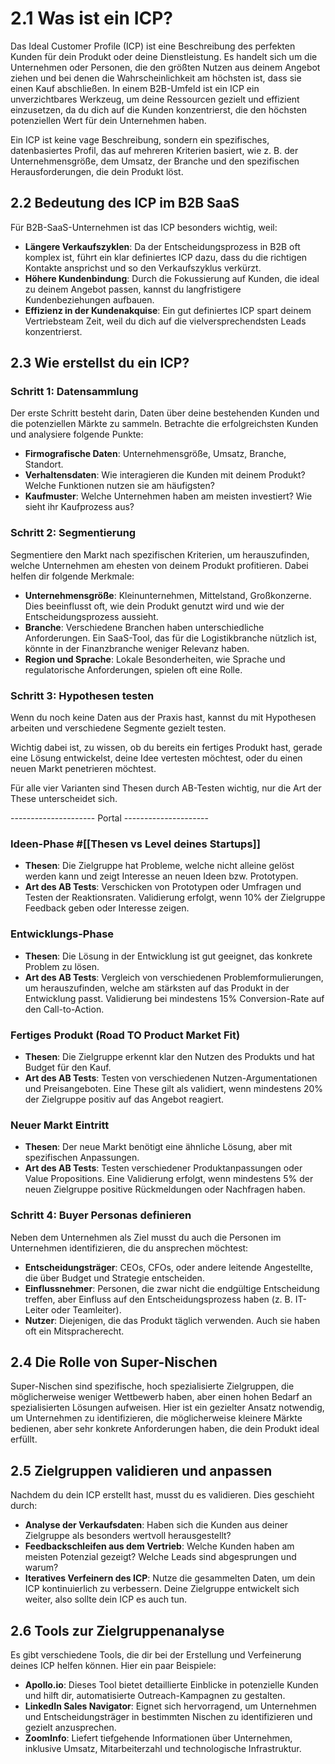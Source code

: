 # 2.1 Was ist ein ICP?

Das Ideal Customer Profile (ICP) ist eine Beschreibung des perfekten Kunden für dein Produkt oder deine Dienstleistung. Es handelt sich um die Unternehmen oder Personen, die den größten Nutzen aus deinem Angebot ziehen und bei denen die Wahrscheinlichkeit am höchsten ist, dass sie einen Kauf abschließen. In einem B2B-Umfeld ist ein ICP ein unverzichtbares Werkzeug, um deine Ressourcen gezielt und effizient einzusetzen, da du dich auf die Kunden konzentrierst, die den höchsten potenziellen Wert für dein Unternehmen haben.

Ein ICP ist keine vage Beschreibung, sondern ein spezifisches, datenbasiertes Profil, das auf mehreren Kriterien basiert, wie z. B. der Unternehmensgröße, dem Umsatz, der Branche und den spezifischen Herausforderungen, die dein Produkt löst.

## 2.2 Bedeutung des ICP im B2B SaaS

Für B2B-SaaS-Unternehmen ist das ICP besonders wichtig, weil:

- **Längere Verkaufszyklen**: Da der Entscheidungsprozess in B2B oft komplex ist, führt ein klar definiertes ICP dazu, dass du die richtigen Kontakte ansprichst und so den Verkaufszyklus verkürzt.
- **Höhere Kundenbindung**: Durch die Fokussierung auf Kunden, die ideal zu deinem Angebot passen, kannst du langfristigere Kundenbeziehungen aufbauen.
- **Effizienz in der Kundenakquise**: Ein gut definiertes ICP spart deinem Vertriebsteam Zeit, weil du dich auf die vielversprechendsten Leads konzentrierst.

## 2.3 Wie erstellst du ein ICP?

### Schritt 1: Datensammlung

Der erste Schritt besteht darin, Daten über deine bestehenden Kunden und die potenziellen Märkte zu sammeln. Betrachte die erfolgreichsten Kunden und analysiere folgende Punkte:

- **Firmografische Daten**: Unternehmensgröße, Umsatz, Branche, Standort.
- **Verhaltensdaten**: Wie interagieren die Kunden mit deinem Produkt? Welche Funktionen nutzen sie am häufigsten?
- **Kaufmuster**: Welche Unternehmen haben am meisten investiert? Wie sieht ihr Kaufprozess aus?

### Schritt 2: Segmentierung

Segmentiere den Markt nach spezifischen Kriterien, um herauszufinden, welche Unternehmen am ehesten von deinem Produkt profitieren. Dabei helfen dir folgende Merkmale:

- **Unternehmensgröße**: Kleinunternehmen, Mittelstand, Großkonzerne. Dies beeinflusst oft, wie dein Produkt genutzt wird und wie der Entscheidungsprozess aussieht.
- **Branche**: Verschiedene Branchen haben unterschiedliche Anforderungen. Ein SaaS-Tool, das für die Logistikbranche nützlich ist, könnte in der Finanzbranche weniger Relevanz haben.
- **Region und Sprache**: Lokale Besonderheiten, wie Sprache und regulatorische Anforderungen, spielen oft eine Rolle.

### Schritt 3: Hypothesen testen

Wenn du noch keine Daten aus der Praxis hast, kannst du mit Hypothesen arbeiten und verschiedene Segmente gezielt testen. 

Wichtig dabei ist, zu wissen, ob du bereits ein fertiges Produkt hast, gerade eine Lösung entwickelst, deine Idee vertesten möchtest, oder du einen neuen Markt penetrieren möchtest.

Für alle vier Varianten sind Thesen durch AB-Testen wichtig, nur die Art der These unterscheidet sich.

--------------------- Portal ---------------------

### Ideen-Phase #[[Thesen vs Level deines Startups]] 

- **Thesen**: Die Zielgruppe hat Probleme, welche nicht alleine gelöst werden kann und zeigt Interesse an neuen Ideen bzw. Prototypen.
- **Art des AB Tests**: Verschicken von Prototypen oder Umfragen und Testen der Reaktionsraten. Validierung erfolgt, wenn 10% der Zielgruppe Feedback geben oder Interesse zeigen.

### Entwicklungs-Phase  

- **Thesen**: Die Lösung in der Entwicklung ist gut geeignet, das konkrete Problem zu lösen.
- **Art des AB Tests**: Vergleich von verschiedenen Problemformulierungen, um herauszufinden, welche am stärksten auf das Produkt in der Entwicklung passt. Validierung bei mindestens 15% Conversion-Rate auf den Call-to-Action.

### Fertiges Produkt (Road TO Product Market Fit) 

- **Thesen**: Die Zielgruppe erkennt klar den Nutzen des Produkts und hat Budget für den Kauf.
- **Art des AB Tests**: Testen von verschiedenen Nutzen-Argumentationen und Preisangeboten. Eine These gilt als validiert, wenn mindestens 20% der Zielgruppe positiv auf das Angebot reagiert.

### Neuer Markt Eintritt  

- **Thesen**: Der neue Markt benötigt eine ähnliche Lösung, aber mit spezifischen Anpassungen.
- **Art des AB Tests**: Testen verschiedener Produktanpassungen oder Value Propositions. Eine Validierung erfolgt, wenn mindestens 5% der neuen Zielgruppe positive Rückmeldungen oder Nachfragen haben.

### Schritt 4: Buyer Personas definieren

Neben dem Unternehmen als Ziel musst du auch die Personen im Unternehmen identifizieren, die du ansprechen möchtest:

- **Entscheidungsträger**: CEOs, CFOs, oder andere leitende Angestellte, die über Budget und Strategie entscheiden.
- **Einflussnehmer**: Personen, die zwar nicht die endgültige Entscheidung treffen, aber Einfluss auf den Entscheidungsprozess haben (z. B. IT-Leiter oder Teamleiter).
- **Nutzer**: Diejenigen, die das Produkt täglich verwenden. Auch sie haben oft ein Mitspracherecht.

## 2.4 Die Rolle von Super-Nischen

Super-Nischen sind spezifische, hoch spezialisierte Zielgruppen, die möglicherweise weniger Wettbewerb haben, aber einen hohen Bedarf an spezialisierten Lösungen aufweisen. Hier ist ein gezielter Ansatz notwendig, um Unternehmen zu identifizieren, die möglicherweise kleinere Märkte bedienen, aber sehr konkrete Anforderungen haben, die dein Produkt ideal erfüllt.

## 2.5 Zielgruppen validieren und anpassen

Nachdem du dein ICP erstellt hast, musst du es validieren. Dies geschieht durch:

- **Analyse der Verkaufsdaten**: Haben sich die Kunden aus deiner Zielgruppe als besonders wertvoll herausgestellt?
- **Feedbackschleifen aus dem Vertrieb**: Welche Kunden haben am meisten Potenzial gezeigt? Welche Leads sind abgesprungen und warum?
- **Iteratives Verfeinern des ICP**: Nutze die gesammelten Daten, um dein ICP kontinuierlich zu verbessern. Deine Zielgruppe entwickelt sich weiter, also sollte dein ICP es auch tun.

## 2.6 Tools zur Zielgruppenanalyse

Es gibt verschiedene Tools, die dir bei der Erstellung und Verfeinerung deines ICP helfen können. Hier ein paar Beispiele:

- **Apollo.io**: Dieses Tool bietet detaillierte Einblicke in potenzielle Kunden und hilft dir, automatisierte Outreach-Kampagnen zu gestalten.
- **LinkedIn Sales Navigator**: Eignet sich hervorragend, um Unternehmen und Entscheidungsträger in bestimmten Nischen zu identifizieren und gezielt anzusprechen.
- **ZoomInfo**: Liefert tiefgehende Informationen über Unternehmen, inklusive Umsatz, Mitarbeiterzahl und technologische Infrastruktur.
